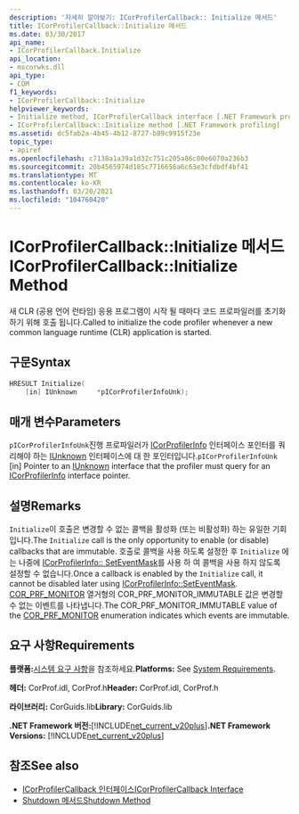 ```yaml
---
description: '자세히 알아보기: ICorProfilerCallback:: Initialize 메서드'
title: ICorProfilerCallback::Initialize 메서드
ms.date: 03/30/2017
api_name:
- ICorProfilerCallback.Initialize
api_location:
- mscorwks.dll
api_type:
- COM
f1_keywords:
- ICorProfilerCallback::Initialize
helpviewer_keywords:
- Initialize method, ICorProfilerCallback interface [.NET Framework profiling]
- ICorProfilerCallback::Initialize method [.NET Framework profiling]
ms.assetid: dc5fab2a-4b45-4b12-8727-b89c9915f23e
topic_type:
- apiref
ms.openlocfilehash: c7138a1a39a1d32c751c205a86c00e6070a236b3
ms.sourcegitcommit: 20b4565974d185c7716656a6c63e3cfdbdf4bf41
ms.translationtype: MT
ms.contentlocale: ko-KR
ms.lasthandoff: 03/20/2021
ms.locfileid: "104760420"
---
```

# <a name="icorprofilercallbackinitialize-method"></a><span data-ttu-id="3e115-103">ICorProfilerCallback::Initialize 메서드</span><span class="sxs-lookup"><span data-stu-id="3e115-103">ICorProfilerCallback::Initialize Method</span></span>

<span data-ttu-id="3e115-104">새 CLR (공용 언어 런타임) 응용 프로그램이 시작 될 때마다 코드 프로파일러를 초기화 하기 위해 호출 됩니다.</span><span class="sxs-lookup"><span data-stu-id="3e115-104">Called to initialize the code profiler whenever a new common language runtime (CLR) application is started.</span></span>  
  
## <a name="syntax"></a><span data-ttu-id="3e115-105">구문</span><span class="sxs-lookup"><span data-stu-id="3e115-105">Syntax</span></span>  
  
```cpp  
HRESULT Initialize(  
    [in] IUnknown     *pICorProfilerInfoUnk);  
```  
  
## <a name="parameters"></a><span data-ttu-id="3e115-106">매개 변수</span><span class="sxs-lookup"><span data-stu-id="3e115-106">Parameters</span></span>

<span data-ttu-id="3e115-107">`pICorProfilerInfoUnk`진행 프로파일러가 [ICorProfilerInfo](icorprofilerinfo-interface.md) 인터페이스 포인터를 쿼리해야 하는 [IUnknown](/cpp/atl/iunknown) 인터페이스에 대 한 포인터입니다.</span><span class="sxs-lookup"><span data-stu-id="3e115-107">`pICorProfilerInfoUnk` [in] Pointer to an [IUnknown](/cpp/atl/iunknown) interface that the profiler must query for an [ICorProfilerInfo](icorprofilerinfo-interface.md) interface pointer.</span></span>  

## <a name="remarks"></a><span data-ttu-id="3e115-108">설명</span><span class="sxs-lookup"><span data-stu-id="3e115-108">Remarks</span></span>  

 <span data-ttu-id="3e115-109">`Initialize`이 호출은 변경할 수 없는 콜백을 활성화 (또는 비활성화) 하는 유일한 기회입니다.</span><span class="sxs-lookup"><span data-stu-id="3e115-109">The `Initialize` call is the only opportunity to enable (or disable) callbacks that are immutable.</span></span> <span data-ttu-id="3e115-110">호출로 콜백을 사용 하도록 설정한 후 `Initialize` 에는 나중에 [ICorProfilerInfo:: SetEventMask](icorprofilerinfo-seteventmask-method.md)를 사용 하 여 콜백을 사용 하지 않도록 설정할 수 없습니다.</span><span class="sxs-lookup"><span data-stu-id="3e115-110">Once a callback is enabled by the `Initialize` call, it cannot be disabled later using [ICorProfilerInfo::SetEventMask](icorprofilerinfo-seteventmask-method.md).</span></span> <span data-ttu-id="3e115-111">[COR_PRF_MONITOR](cor-prf-monitor-enumeration.md) 열거형의 COR_PRF_MONITOR_IMMUTABLE 값은 변경할 수 없는 이벤트를 나타냅니다.</span><span class="sxs-lookup"><span data-stu-id="3e115-111">The COR_PRF_MONITOR_IMMUTABLE value of the [COR_PRF_MONITOR](cor-prf-monitor-enumeration.md) enumeration indicates which events are immutable.</span></span>  
  
## <a name="requirements"></a><span data-ttu-id="3e115-112">요구 사항</span><span class="sxs-lookup"><span data-stu-id="3e115-112">Requirements</span></span>  

 <span data-ttu-id="3e115-113">**플랫폼:**[시스템 요구 사항](../../get-started/system-requirements.md)을 참조하세요.</span><span class="sxs-lookup"><span data-stu-id="3e115-113">**Platforms:** See [System Requirements](../../get-started/system-requirements.md).</span></span>  
  
 <span data-ttu-id="3e115-114">**헤더:** CorProf.idl, CorProf.h</span><span class="sxs-lookup"><span data-stu-id="3e115-114">**Header:** CorProf.idl, CorProf.h</span></span>  
  
 <span data-ttu-id="3e115-115">**라이브러리:** CorGuids.lib</span><span class="sxs-lookup"><span data-stu-id="3e115-115">**Library:** CorGuids.lib</span></span>  
  
 <span data-ttu-id="3e115-116">**.NET Framework 버전:**[!INCLUDE[net_current_v20plus](../../../../includes/net-current-v20plus-md.md)]</span><span class="sxs-lookup"><span data-stu-id="3e115-116">**.NET Framework Versions:** [!INCLUDE[net_current_v20plus](../../../../includes/net-current-v20plus-md.md)]</span></span>  
  
## <a name="see-also"></a><span data-ttu-id="3e115-117">참조</span><span class="sxs-lookup"><span data-stu-id="3e115-117">See also</span></span>

- [<span data-ttu-id="3e115-118">ICorProfilerCallback 인터페이스</span><span class="sxs-lookup"><span data-stu-id="3e115-118">ICorProfilerCallback Interface</span></span>](icorprofilercallback-interface.md)
- [<span data-ttu-id="3e115-119">Shutdown 메서드</span><span class="sxs-lookup"><span data-stu-id="3e115-119">Shutdown Method</span></span>](icorprofilercallback-shutdown-method.md)
